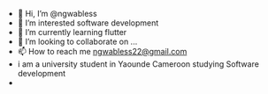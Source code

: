 - 👋 Hi, I’m @ngwabless
- 👀 I’m interested software development
- 🌱 I’m currently learning flutter
- 💞️ I’m looking to collaborate on ...
- 📫 How to reach me ngwabless22@gmail.com
- i am a university student in Yaounde Cameroon studying Software development
- 

<!---
ngwabless/ngwabless is a ✨ special ✨ repository because its `README.md` (this file) appears on your GitHub profile.
You can click the Preview link to take a look at your changes.
--->
